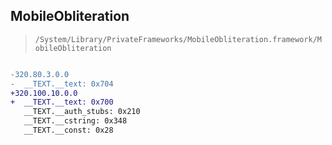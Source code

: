 ## MobileObliteration

> `/System/Library/PrivateFrameworks/MobileObliteration.framework/MobileObliteration`

```diff

-320.80.3.0.0
-  __TEXT.__text: 0x704
+320.100.10.0.0
+  __TEXT.__text: 0x700
   __TEXT.__auth_stubs: 0x210
   __TEXT.__cstring: 0x348
   __TEXT.__const: 0x28

```
